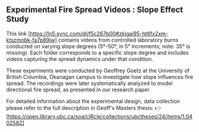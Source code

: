 
## Experimental Fire Spread Videos : Slope Effect Study

This link [https://ln5.sync.com/dl/f5c267b00#zkjgai95-ht6fx2xm-ktszmnbk-fa7p89jw] contains videos from controlled laboratory burns conducted on varying slope degrees (5°–50°, in 5° increments; note: 35° is missing). Each folder corresponds to a specific slope degree and includes videos capturing the spread dynamics under that condition.

These experiments were conducted by Geoffrey Goetz at the University of British Columbia, Okanagan campus to investigate how slope influences fire spread.
The recordings were later systematically analyzed to model directional fire spread, as presented in our research paper.

For detailed information about the experimental design, data collection  please refer to the full description in Geoff's Masters thesis:
👉 [https://open.library.ubc.ca/soa/cIRcle/collections/ubctheses/24/items/1.0402582]